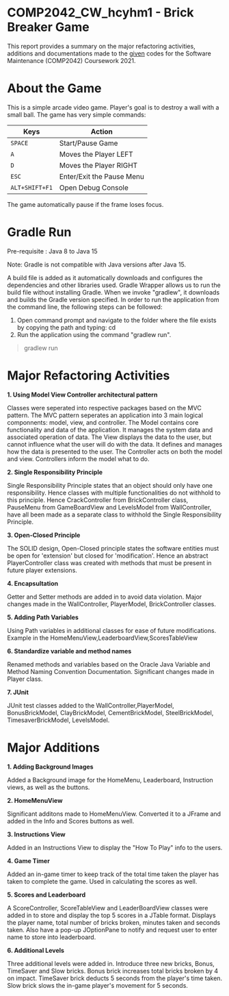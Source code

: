 # COMP2042_CW_hcyhm1 - Brick Breaker Game
This report provides a summary on the major refactoring activities, additions and documentations made to the [given](https://github.com/FilippoRanza/Brick_Destroy) codes for the Software Maintenance (COMP2042) Coursework 2021.
# About the Game
This is a simple arcade video game. Player's goal is to destroy a wall with a small ball. The game has very simple commands: 

|     Keys      |     Action    |
| ------------- | ------------- |
|`SPACE`|Start/Pause Game|
|`A`|Moves the Player LEFT|
|`D`|Moves the Player RIGHT|
|`ESC`|Enter/Exit the Pause Menu|
|`ALT+SHIFT+F1`|Open Debug Console|
 

The game automatically pause if the frame loses focus.
# Gradle Run

Pre-requisite : Java 8 to Java 15

Note: Gradle is not compatible with Java versions after Java 15.

A build file is added as it automatically downloads and configures the dependencies and other libraries used. Gradle Wrapper allows us to run the build file without installing Gradle. When we invoke "gradlew", it downloads and builds the Gradle version specified. In order to run the application from the command line, the following steps can be followed:

  1. Open command prompt and navigate to the folder where the file exists by copying the path and typing: cd <path>
  2. Run the application using the command "gradlew run".

 > gradlew run


# Major Refactoring Activities
**1. Using Model View Controller architectural pattern**

Classes were seperated into respective packages based on the MVC pattern. The MVC pattern seperates an application into 3 main logical componnents: model, view, and controller.
The Model contains core functionality and data of the application. It manages the system data and associated operation of data.
The View displays the data to the user, but cannot influence what the user will do with the data. It defines and manages how the data is presented to the user.
The Controller acts on both the model and view. Controllers inform the model what to do.


**2. Single Responsibility Principle**
  
  Single Responsibility Principle states that an object should only have one responsibility. Hence classes with multiple functionalities do not withhold to this principle.
  Hence CrackController from BrickController class, PauseMenu from GameBoardView and LevelsModel from WallController, have all been made as a separate class to withhold the Single Responsibility Principle.
  

**3. Open-Closed Principle**
  
 The SOLID design, Open-Closed principle states the software entities must be open for 'extension' but closed for 'modification'. Hence an abstract PlayerController class was created with methods that must be present in future player extensions.
 
**4. Encapsultation**
 
 Getter and Setter methods are added in to avoid data violation. Major changes made in the WallController, PlayerModel, BrickController classes.
 
**5. Adding Path Variables**
 
 Using Path variables in additional classes for ease of future modifications. Example in the HomeMenuView,LeaderboardView,ScoresTableView
 
**6. Standardize variable and method names** 
 
 Renamed methods and variables based on the Oracle Java Variable and Method Naming Convention Documentation. Significant changes made in Player class.
 
**7. JUnit** 
 
 JUnit test classes added to the WallController,PlayerModel, BonusBrickModel, ClayBrickModel, CementBrickModel, SteelBrickModel, TimesaverBrickModel, LevelsModel.
 
 
# Major Additions
**1. Adding Background Images** 
 
 Added a Background image for the HomeMenu, Leaderboard, Instruction views, as well as the buttons.
 
**2. HomeMenuView**  
 
 Significant additons made to HomeMenuView. Converted it to a JFrame and added in the Info and Scores buttons as well. 
 
**3. Instructions View**  
 
 Added in an Instructions View to display the "How To Play" info to the users. 

**4. Game Timer** 
 
 Added an in-game timer to keep track of the total time taken the player has taken to complete the game. Used in calculating the scores as well. 
 
**5. Scores and Leaderboard**
 
 A ScoreController, ScoreTableView and LeaderBoardView classes were added in to store and display the top 5 scores in a JTable format. Displays the player name, total number of bricks broken, minutes taken and seconds taken. Also have a pop-up JOptionPane to notify and request user to enter name to store into leaderboard.

**6. Additional Levels** 
 
 Three additional levels were added in. Introduce three new bricks, Bonus, TimeSaver and Slow bricks. Bonus brick increases total bricks broken by 4 on impact. TimeSaver brick deducts 5 seconds from the player's time taken. Slow brick slows the in-game player's movement for 5 seconds.
 
 
